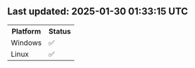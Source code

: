 ## Last updated: 2025-01-30 01:33:15 UTC
<table>
<tr><th>Platform</th><th>Status</th></tr>
<tr><td>Windows</td><td>✅</td></tr>
<tr><td>Linux</td><td>✅</td></tr>
</table>